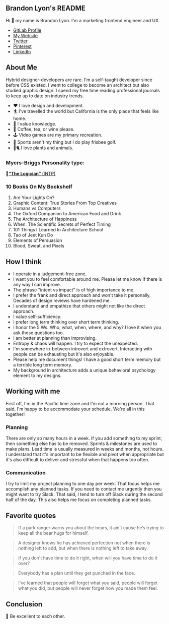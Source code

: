 ## Brandon Lyon's README

Hi 👋 my name is Brandon Lyon. I'm a marketing frontend engineer and UX.

- [GitLab Profile](https://gitlab.com/brandon_lyon)
- [My Website](http://about.brandonmlyon.com/)
- [Twitter](https://twitter.com/brandon_m_lyon)
- [Pinterest](https://www.pinterest.com/designbybrandon/)
- [LinkedIn](https://www.linkedin.com/in/brandonmlyon/)

## About Me

Hybrid designer-developers are rare. I'm a self-taught developer since before CSS existed. I went to college to become an architect but also studied graphic design. I spend my free time reading professional journals to keep up to date on industry trends.

- ❤️ I love design and development.
- 🏄 I've travelled the world but California is the only place that feels like home.
- 📖 I value knowledge.
- 🍷 Coffee, tea, or wine please.
- 🕹️ Video games are my primary recreation.
- 🥏 Sports aren't my thing but I do play frisbee golf.
- 🌲🐈 I love plants and animals.

### Myers-Briggs Personality type:

🔗[**“The Logician”** (INTP)](https://www.16personalities.com/intp-personality)

### 10 Books On My Bookshelf

01. Are Your Lights On?
02. Graphic Content: True Stories From Top Creatives
03. Humans vs Computers
04. The Oxford Companion to American Food and Drink
05. The Architecture of Happiness
06. When: The Scientific Secrets of Perfect Timing
07. 101 Things I Learned In Architecture School
08. Tao of Jeet Kun Do
09. Elements of Persuasion
10. Blood, Sweat, and Pixels

## How I think

- I operate in a judgement-free zone.
- I want you to feel comfortable around me. Please let me know if there is any way I can improve.
- The phrase "intent vs impact" is of high importance to me.
- I prefer the frank and direct approach and won't take it personally. Decades of design reviews have hardened me.
- I understand and empathize that others might not like the direct approach.
- I value self-sufficiency.
- I prefer long term thinking over short term thinking.
- I honor the 5 Ws. Who, what, when, where, and why? I love it when you ask those questions too.
- I am better at planning than improvising.
- Entropy & chaos will happen. I try to expect the unexpected.
- I'm somewhere in-between introvert and extrovert. Interacting with people can be exhausting but it's also enjoyable.
- Please help me document things! I have a good short term memory but a terrible long term memory.
- My background in architecture adds a unique behavioral psychology element to my designs.

## Working with me

First off, I'm in the Pacific time zone and I'm not a morning person. That said, I'm happy to be accommodate your schedule. We're all in this together!

### Planning

There are only so many hours in a week. If you add something to my sprint, then something else has to be removed. Sprints & milestones are used to make plans. Lead time is usually measured in weeks and months, not hours. I understand that it's important to be flexible and pivot when appropriate but it's also difficult to deliver and stressful when that happens too often.

### Communication

I try to limit my project planning to one day per week. That focus helps me accomplish any planned tasks. If you need to contact me urgently then you might want to try Slack. That said, I tend to turn off Slack during the second half of the day. This also helps me focus on completing planned tasks.

## Favorite quotes

> If a park ranger warns you about the bears, it ain’t cause he’s trying to keep all the bear hugs for himself.

> A designer knows he has achieved perfection not when there is nothing left to add, but when there is nothing left to take away.

> If you don't have time to do it right, when will you have time to do it over?

> Everybody has a plan until they get punched in the face.

> I've learned that people will forget what you said, people will forget what you did, but people will never forget how you made them feel.

## Conclusion

🤘 Be excellent to each other.
